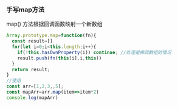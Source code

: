 ### 手写map方法

map() 方法根据回调函数映射一个新数组

```javascript
Array.prototype.map=function(fn){
  const result=[]
  for(let i=0;i<this.length;i++){
    if(!this.hasOwnProperty(i)) continue; //处理是稀疏数组的情况
    result.push(fn(this[i],i,this))
  }
  return result;
}
//使用
const arr=[1,2,3,,5];
const mapArr=arr.map(item=>item*2)
console.log(mapArr)
```

